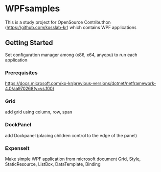 # WPFsamples

This is a study project for OpenSource Contributhon (https://github.com/kosslab-kr) which contains WPF applications

## Getting Started

Set configuration manager among (x86, x64, anycpu) to run each application

### Prerequisites

https://docs.microsoft.com/ko-kr/previous-versions/dotnet/netframework-4.0/aa970268(v=vs.100)

### Grid

add grid using column, row, span

### DockPanel

add Dockpanel (placing children control to the edge of the panel)

### ExpenseIt

Make simple WPF application from microsoft document
Grid, Style, StaticResource, ListBox, DataTemplate, Binding

